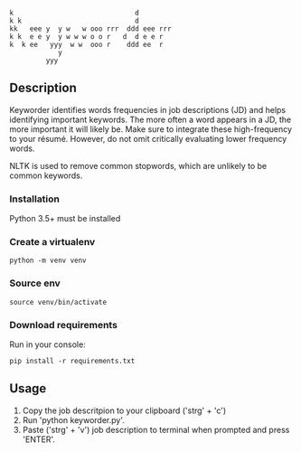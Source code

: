 
~~~shell
k                              d         
k k                            d         
kk   eee y  y w   w ooo rrr  ddd eee rrr 
k k  e e y  y w w w o o r   d  d e e r   
k  k ee   yyy  w w  ooo r    ddd ee  r   
            y                            
         yyy                             
~~~

## Description

Keyworder identifies words frequencies in job descriptions (JD) and helps identifying important keywords.
The more often a word appears in a JD, the more important it will likely be.
Make sure to integrate these high-frequency to your résumé.
However, do not omit critically evaluating lower frequency words.

NLTK is used to remove common stopwords, which are unlikely to be common keywords.


### Installation

Python 3.5+ must be installed


### Create a virtualenv 

~~~shell
python -m venv venv
~~~

### Source env

~~~shell
source venv/bin/activate
~~~

### Download requirements 

Run in your console:
~~~shell
pip install -r requirements.txt
~~~


## Usage 
1. Copy the job descritpion to your clipboard ('strg' + 'c')
2. Run 'python keyworder.py'.
3. Paste ('strg' + 'v') job description to terminal when prompted and press 'ENTER'.
